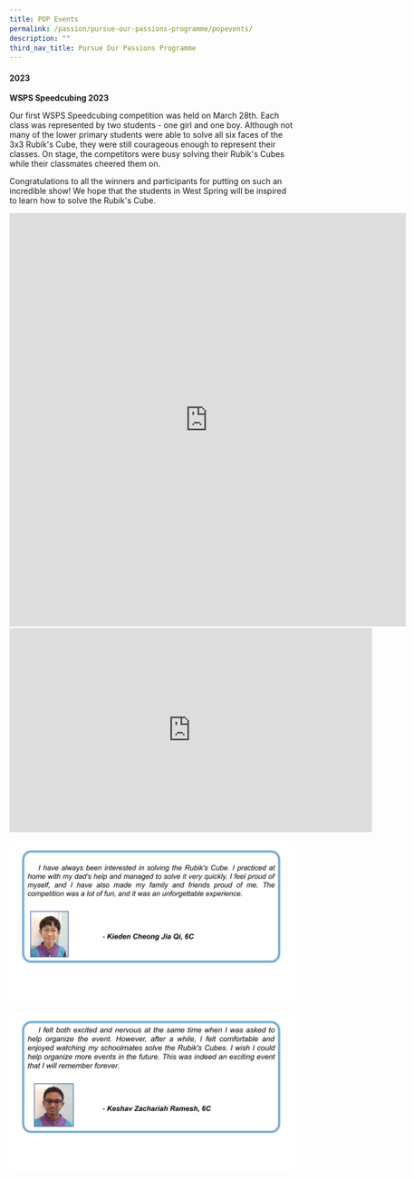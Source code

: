 ```yaml
---
title: POP Events
permalink: /passion/pursue-our-passions-programme/popevents/
description: ""
third_nav_title: Pursue Our Passions Programme
---
```

#### 2023

**WSPS Speedcubing 2023**

Our first WSPS Speedcubing competition was held on March 28th. Each class was represented by two students - one girl and one boy. Although not many of the lower primary students were able to solve all six faces of the 3x3 Rubik's Cube, they were still courageous enough to represent their classes. On stage, the competitors were busy solving their Rubik's Cubes while their classmates cheered them on.

Congratulations to all the winners and participants for putting on such an incredible show! We hope that the students in West Spring will be inspired to learn how to solve the Rubik's Cube.

<iframe src="https://docs.google.com/presentation/d/e/2PACX-1vTy25IXrV_EEExJN4qgVY3XZOGTlPDwFWFRqkfpbBdGkCdsfGT3q4WSAMAmKQjPeg/embed?start=false&amp;loop=false&amp;delayms=3000" frameborder="0" width="700" height="729" allowfullscreen="true"></iframe>
<iframe allowfullscreen="" allow="autoplay; fullscreen; picture-in-picture" frameborder="0" height="360" width="640" src="https://player.vimeo.com/video/813444775?h=0ac696c3db"></iframe> <p><a href="https://vimeo.com/813444775">
	

![Speedcube](/images/students'%20reflections_speedcubing.jpg)
	
![Speedcube2](/images/students'%20reflections_speedcubing_1.jpg)

</a></p>
